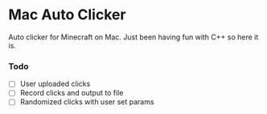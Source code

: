 # Mac Auto Clicker

Auto clicker for Minecraft on Mac. Just been having fun with C++ so here it is.

### Todo

- [ ] User uploaded clicks
- [ ] Record clicks and output to file
- [ ] Randomized clicks with user set params
